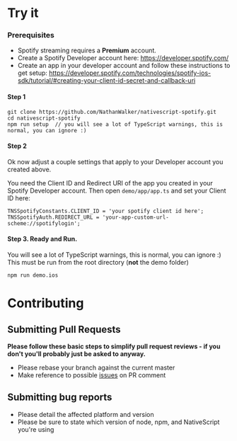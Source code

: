 # Try it

### Prerequisites

* Spotify streaming requires a **Premium** account.
* Create a Spotify Developer account here: https://developer.spotify.com/
* Create an app in your developer account and follow these instructions to get setup: https://developer.spotify.com/technologies/spotify-ios-sdk/tutorial/#creating-your-client-id-secret-and-callback-uri

#### Step 1
```
git clone https://github.com/NathanWalker/nativescript-spotify.git
cd nativescript-spotify
npm run setup  // you will see a lot of TypeScript warnings, this is normal, you can ignore :)
```

#### Step 2

Ok now adjust a couple settings that apply to your Developer account you created above.

You need the Client ID and Redirect URI of the app you created in your Spotify Developer account.
Then open `demo/app/app.ts` and set your Client ID here:

```
TNSSpotifyConstants.CLIENT_ID = 'your spotify client id here';
TNSSpotifyAuth.REDIRECT_URL = 'your-app-custom-url-scheme://spotifylogin';
```

#### Step 3. Ready and Run.

You will see a lot of TypeScript warnings, this is normal, you can ignore :)
This must be run from the root directory (**not** the demo folder)

```
npm run demo.ios
```

# Contributing

## Submitting Pull Requests

**Please follow these basic steps to simplify pull request reviews - if you don't you'll probably just be asked to anyway.**

* Please rebase your branch against the current master
* Make reference to possible [issues](https://github.com/NathanWalker/nativescript-spotify/issues) on PR comment

## Submitting bug reports

* Please detail the affected platform and version
* Please be sure to state which version of node, npm, and NativeScript you're using